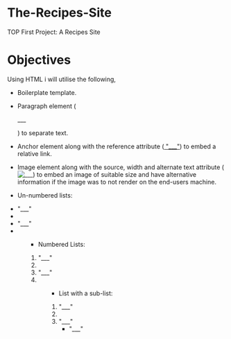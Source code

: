 # The-Recipes-Site
TOP First Project: A Recipes Site 

# Objectives
Using HTML i will utilise the following,

- Boilerplate template.

- Paragraph element (<p>___<p>) to separate text.

- Anchor element along with the reference attribute (<a href="___"> "___"<a>) to embed a relative link.

- Image element along with the source, width and alternate text attribute (<img src="___" size="___" alt="___">) to embed an image of 
  suitable size and have alternative information if the image was to not render on the end-users machine.

- Un-numbered lists:
<ul> 
     <li>"___"<li>      
     <li>"___"<li> 
<ul> 
                 
- Numbered Lists:
<ol> 
     <li>"___"<li>      
     <li>"___"<li> 
<ol> 

- List with a sub-list:   
<ol> 
     <li>"___"<li>      
     <li>"___"
     <ul> <li>"___"</li>
       </ul> </li>
<ol> 